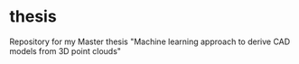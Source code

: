 # thesis
Repository for my Master thesis "Machine learning approach to derive CAD models from 3D point clouds"
